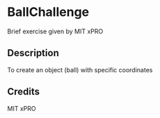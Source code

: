 <h1>BallChallenge</h1>
<p>Brief exercise given by MIT xPRO</p>
<h2>Description</h2>
<p>To create an object (ball) with specific coordinates</p>
<h2>Credits</h2>
<p>MIT xPRO</p>
